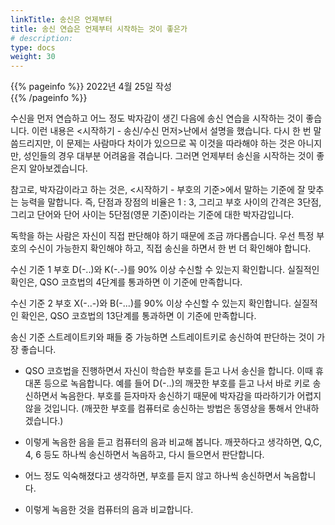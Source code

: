 ```yaml
---
linkTitle: 송신은 언제부터
title: 송신 연습은 언제부터 시작하는 것이 좋은가
# description: 
type: docs
weight: 30
---
```

{{% pageinfo %}}
2022년 4월 25일 작성<br>
{{% /pageinfo %}}

수신을 먼저 연습하고 어느 정도 박자감이 생긴 다음에 송신 연습을 시작하는 것이 좋습니다. 이런 내용은 <시작하기 - 송신/수신 먼저>난에서 설명을 했습니다. 다시 한 번 말씀드리지만, 이 문제는 사람마다 차이가 있으므로 꼭 이것을 따라해야 하는 것은 아니지만, 성인들의 경우 대부분 어려움을 겪습니다. 그러면 언제부터 송신을 시작하는 것이 좋은지 알아보겠습니다.

참고로, 박자감이라고 하는 것은, <시작하기 - 부호의 기준>에서 말하는 기준에 잘 맞추는 능력을 말합니다. 즉, 단점과 장점의 비율은 1 : 3, 그리고 부호 사이의 간격은 3단점, 그리고 단어와 단어 사이는 5단점(영문 기준)이라는 기준에 대한 박자감입니다.

독학을 하는 사람은 자신이 직접 판단해야 하기 때문에 조금 까다롭습니다. 우선 특정 부호의 수신이 가능한지 확인해야 하고, 직접 송신을 하면서 한 번 더 확인해야 합니다.

수신 기준 1
부호 D(-..)와 K(-.-)를 90% 이상 수신할 수 있는지 확인합니다. 실질적인 확인은, QSO 코흐법의 4단계를 통과하면 이 기준에 만족합니다.

수신 기준 2
부호 X(-..-)와 B(-...)를 90% 이상 수신할 수 있는지 확인합니다. 실질적인 확인은, QSO 코흐법의 13단계를 통과하면 이 기준에 만족합니다.

송신 기준
스트레이트키와 패들 중 가능하면 스트레이트키로 송신하여 판단하는 것이 가장 좋습니다.

- QSO 코흐법을 진행하면서 자신이 학습한 부호를 듣고 나서 송신을 합니다. 이때 휴대폰 등으로 녹음합니다. 예를 들어 D(-..)의 깨끗한 부호를 듣고 나서 바로 키로 송신하면서 녹음한다. 부호를 듣자마자 송신하기 때문에 박자감을 따라하기가 어렵지 않을 것입니다. (깨끗한 부호를 컴퓨터로 송신하는 방법은 동영상을 통해서 안내하겠습니다.)

- 이렇게 녹음한 음을 듣고 컴퓨터의 음과 비교해 봅니다. 깨끗하다고 생각하면, Q,C, 4, 6 등도 하나씩 송신하면서 녹음하고, 다시 들으면서 판단합니다.

- 어느 정도 익숙해졌다고 생각하면, 부호를 듣지 않고 하나씩 송신하면서 녹음합니다.

- 이렇게 녹음한 것을 컴퓨터의 음과 비교합니다.
